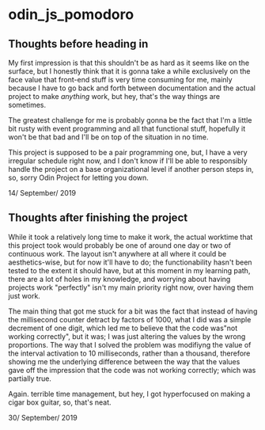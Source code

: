 # odin_js_pomodoro

## Thoughts before heading in

My first impression is that this shouldn't be as hard as it seems like on the surface, but I honestly think that it is gonna take a while exclusively on the face value that front-end stuff is very time consuming for me, mainly because I have to go back and forth between documentation and the actual project to make *anything* work, but hey, that's the way things are sometimes.

The greatest challenge for me is probably gonna be the fact that I'm a little bit rusty with event programming and all that functional stuff, hopefully it won't be that bad and I'll be on top of the situation in no time.

This project is supposed to be a pair programming one, but, I have a very irregular schedule right now, and I don't know if I'll be able to responsibly handle the project on a base organizational level if another person steps in, so, sorry Odin Project for letting you down.

14/ September/ 2019

## Thoughts after finishing the project

While it took a relatively long time to make it work, the actual worktime that this project took would probably be one of around one day or two of continuous work. 
The layout isn't anywhere at all where it could be aesthetics-wise, but for now it'll have to do; the functionability hasn't been tested to the extent it should have, but at this moment in my learning path, there are a lot of holes in my knowledge, and worrying about having projects work "perfectly" isn't my main priority right now, over having them just work.

The main thing that got me stuck for a bit was the fact that instead of having the millisecond counter detract by factors of 1000, what I did was a simple decrement of one digit, which led me to believe that the code was"not working correctly", but it was; I was just altering the values by the wrong proportions.
The way that I solved the problem was modifiyng the value of the interval activation to 10 milliseconds, rather than a thousand, therefore showing me the underlying difference between the way that the values gave off the impression that the code was not working correctly; which was partially true.

Again. terrible time management, but hey, I got hyperfocused on making a cigar box guitar, so, that's neat.

30/ September/ 2019
